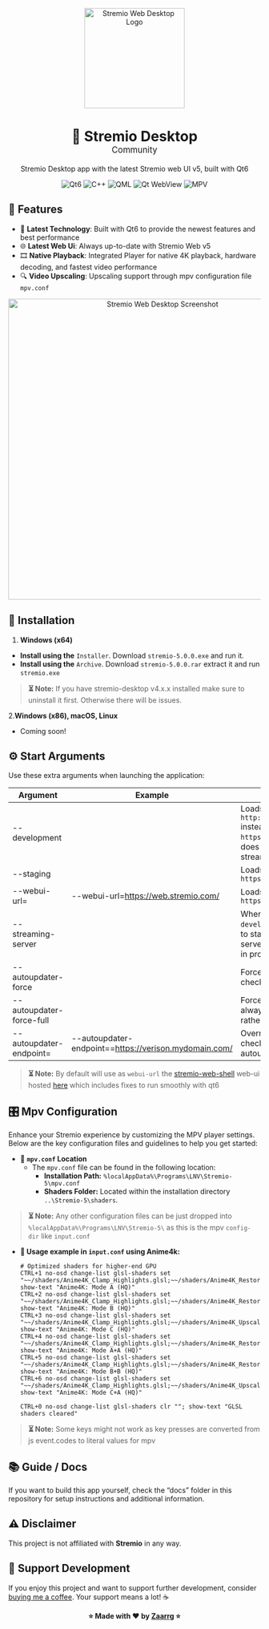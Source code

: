 <p align="center">
  <img src="https://www.stremio.com/website/stremio-logo-small.png" alt="Stremio Web Desktop Logo" width="200" />
</p>
<div align="center">
  <h1>🌌 Stremio Desktop<br/><span style="font-size: 0.6em; font-weight: normal;">Community</span></h1>
</div>

<p align="center">Stremio Desktop app with the latest Stremio web UI v5, built with Qt6</p>
<p align="center">
  <!-- Qt6 badge (official Qt logo and brand color) -->
  <img src="https://img.shields.io/badge/Qt6-41CD52?style=for-the-badge&logo=qt&logoColor=white" alt="Qt6" />
  <!-- C++ badge -->
  <img src="https://img.shields.io/badge/C++-00599C?style=for-the-badge&logo=c%2B%2B&logoColor=white" alt="C++" />
  <!-- QML badge (custom static badge, since there’s no official QML logo) -->
  <img src="https://img.shields.io/badge/QML-696969?style=for-the-badge&logo=qt&logoColor=white" alt="QML" />
  <!-- WebView badge -->
  <img src="https://img.shields.io/badge/WebView-FF6E40?style=for-the-badge&logo=web&logoColor=white" alt="Qt WebView" />
  <!-- MPV badge (custom static badge) -->
  <img src="https://img.shields.io/badge/MPV-663399?style=for-the-badge&logo=mpv&logoColor=white" alt="MPV" />
</p>

## 🌟 **Features**
- 🚀 **Latest Technology**: Built with Qt6 to provide the newest features and best performance
- 🌐 **Latest Web Ui**: Always up-to-date with Stremio Web v5
- 🎞️ **Native Playback**: Integrated Player for native 4K playback, hardware decoding, and fastest video performance
- 🔍 **Video Upscaling**:  Upscaling support through mpv configuration file ``mpv.conf``

<p align="center">
  <img src="https://i.imgur.com/xvM5lp8.png" alt="Stremio Web Desktop Screenshot" width="600" />
</p>

## 🔧 Installation

1. **Windows (x64)** 
- **Install using the** `Installer`. Download `stremio-5.0.0.exe` and run it.
- **Install using the** `Archive`. Download `stremio-5.0.0.rar` extract it and run `stremio.exe`

> **⏳ Note:** If you have stremio-desktop v4.x.x installed make sure to uninstall it first. Otherwise there will be issues.

2.**Windows (x86), macOS, Linux**
- Coming soon!

## ⚙️ **Start Arguments**
Use these extra arguments when launching the application:

| Argument            | Example                                               | Description                                                                                                     |
|---------------------|-------------------------------------------------------|-----------------------------------------------------------------------------------------------------------------|
| --development       |                                                       | Loads from `http://127.0.0.1:11470` instead of `https://app.strem.io` and does not force start streaming server |
| --staging           |                                                       | Loads web ui from `https://staging.strem.io`                                                                    |
| --webui-url=        | --webui-url=https://web.stremio.com/                  | Loads web ui from `https://web.stremio.com/`                                                                    |
| --streaming-server  |                                                       | When used with `development`, it would try to start a streaming server. Default behaviour in prod               |
| --autoupdater-force |                                                       | Forces Autoupdater to check for a new version                                                                   |
| --autoupdater-force-full           |                                                       | Forces Autoupdate to always do a `full-update` rather than `partial`                                            |
| --autoupdater-endpoint=           | --autoupdater-endpoint==https://verison.mydomain.com/ | Overrides default checking endpoint for the autoupdater                                                         |

> **⏳ Note:** By default will use as ``webui-url`` the [stremio-web-shell](https://github.com/Zaarrg/stremio-web-shell-fixes) web-ui hosted [here](https://zaarrg.github.io/stremio-web-shell-fixes/#/) which includes fixes to run smoothly with qt6

## 🎛️ **Mpv Configuration**

Enhance your Stremio experience by customizing the MPV player settings. Below are the key configuration files and guidelines to help you get started:

- 📁 **`mpv.conf` Location**
    - The ``mpv.conf`` file can be found in the following location:
        - **Installation Path:** ``%localAppData%\Programs\LNV\Stremio-5\mpv.conf``
        - **Shaders Folder:** Located within the installation directory ``..\Stremio-5\shaders``.

> **⏳ Note:** Any other configuration files can be just dropped into ``%localAppData%\Programs\LNV\Stremio-5\`` as this is the mpv ``config-dir`` like ``input.conf``

  - **🎹 Usage example in `input.conf` using Anime4k:**
    ```shell
    # Optimized shaders for higher-end GPU
    CTRL+1 no-osd change-list glsl-shaders set "~~/shaders/Anime4K_Clamp_Highlights.glsl;~~/shaders/Anime4K_Restore_CNN_VL.glsl;~~/shaders/Anime4K_Upscale_CNN_x2_VL.glsl;~~/shaders/Anime4K_AutoDownscalePre_x2.glsl;~~/shaders/Anime4K_AutoDownscalePre_x4.glsl;~~/shaders/Anime4K_Upscale_CNN_x2_M.glsl"; show-text "Anime4K: Mode A (HQ)"
    CTRL+2 no-osd change-list glsl-shaders set "~~/shaders/Anime4K_Clamp_Highlights.glsl;~~/shaders/Anime4K_Restore_CNN_Soft_VL.glsl;~~/shaders/Anime4K_Upscale_CNN_x2_VL.glsl;~~/shaders/Anime4K_AutoDownscalePre_x2.glsl;~~/shaders/Anime4K_AutoDownscalePre_x4.glsl;~~/shaders/Anime4K_Upscale_CNN_x2_M.glsl"; show-text "Anime4K: Mode B (HQ)"
    CTRL+3 no-osd change-list glsl-shaders set "~~/shaders/Anime4K_Clamp_Highlights.glsl;~~/shaders/Anime4K_Upscale_Denoise_CNN_x2_VL.glsl;~~/shaders/Anime4K_AutoDownscalePre_x2.glsl;~~/shaders/Anime4K_AutoDownscalePre_x4.glsl;~~/shaders/Anime4K_Upscale_CNN_x2_M.glsl"; show-text "Anime4K: Mode C (HQ)"
    CTRL+4 no-osd change-list glsl-shaders set "~~/shaders/Anime4K_Clamp_Highlights.glsl;~~/shaders/Anime4K_Restore_CNN_VL.glsl;~~/shaders/Anime4K_Upscale_CNN_x2_VL.glsl;~~/shaders/Anime4K_Restore_CNN_M.glsl;~~/shaders/Anime4K_AutoDownscalePre_x2.glsl;~~/shaders/Anime4K_AutoDownscalePre_x4.glsl;~~/shaders/Anime4K_Upscale_CNN_x2_M.glsl"; show-text "Anime4K: Mode A+A (HQ)"
    CTRL+5 no-osd change-list glsl-shaders set "~~/shaders/Anime4K_Clamp_Highlights.glsl;~~/shaders/Anime4K_Restore_CNN_Soft_VL.glsl;~~/shaders/Anime4K_Upscale_CNN_x2_VL.glsl;~~/shaders/Anime4K_AutoDownscalePre_x2.glsl;~~/shaders/Anime4K_AutoDownscalePre_x4.glsl;~~/shaders/Anime4K_Restore_CNN_Soft_M.glsl;~~/shaders/Anime4K_Upscale_CNN_x2_M.glsl"; show-text "Anime4K: Mode B+B (HQ)"
    CTRL+6 no-osd change-list glsl-shaders set "~~/shaders/Anime4K_Clamp_Highlights.glsl;~~/shaders/Anime4K_Upscale_Denoise_CNN_x2_VL.glsl;~~/shaders/Anime4K_AutoDownscalePre_x2.glsl;~~/shaders/Anime4K_AutoDownscalePre_x4.glsl;~~/shaders/Anime4K_Restore_CNN_M.glsl;~~/shaders/Anime4K_Upscale_CNN_x2_M.glsl"; show-text "Anime4K: Mode C+A (HQ)"
    
    CTRL+0 no-osd change-list glsl-shaders clr ""; show-text "GLSL shaders cleared"
    ```
> **⏳ Note:** Some keys might not work as key presses are converted from js event.codes to literal values for mpv

## 📚 **Guide / Docs**
If you want to build this app yourself, check the “docs” folder in this repository for setup instructions and additional information.


## ⚠️ **Disclaimer**
This project is not affiliated with **Stremio** in any way.

## 🤝 **Support Development**
If you enjoy this project and want to support further development, consider [buying me a coffee](https://ko-fi.com/zaarrg). Your support means a lot! ☕

<p align="center">
  <strong>⭐ Made with ❤️ by <a href="https://github.com/Zaarrg">Zaarrg</a> ⭐</strong>
</p>